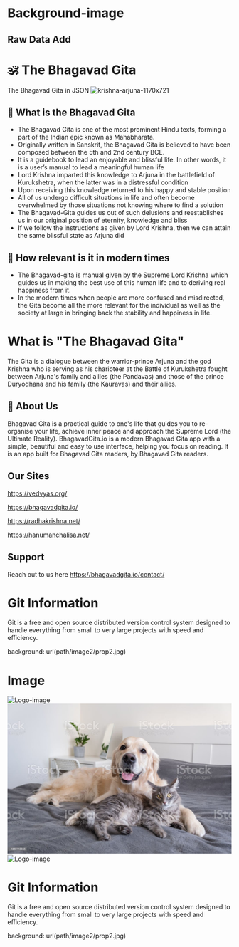 # Background-image

## Raw Data Add


# 🕉️ The Bhagavad Gita
The Bhagavad Gita in JSON
![krishna-arjuna-1170x721](https://user-images.githubusercontent.com/62856848/194565916-2f0d5a4e-a038-4dcf-ba8d-1fd4f789a4a0.png)

## 🙏 What is the Bhagavad Gita
- The Bhagavad Gita is one of the most prominent Hindu texts, forming a part of the Indian epic known as Mahabharata. 
- Originally written in Sanskrit, the Bhagavad Gita is believed to have been composed between the 5th and 2nd century BCE.
- It is a guidebook to lead an enjoyable and blissful life. In other words, it is a user’s manual to lead a meaningful human life
- Lord Krishna imparted this knowledge to Arjuna in the battlefield of Kurukshetra, when the latter was in a distressful condition
- Upon receiving this knowledge returned to his happy and stable position
- All of us undergo difficult situations in life and often become overwhelmed by those situations not knowing where to find a solution
- The Bhagavad-Gita guides us out of such delusions and reestablishes us in our original position of eternity, knowledge and bliss
- If we follow the instructions as given by Lord Krishna, then we can attain the same blissful state as Arjuna did

## 🌸 How relevant is it in modern times
- The Bhagavad-gita is manual given by the Supreme Lord Krishna which guides us in making the best use of this human life and to deriving real happiness from it.
- In the modern times when people are more confused and misdirected, the Gita become all the more relevant for the individual as well as the society at large in bringing back the stability and happiness in life.


# What is "The Bhagavad Gita"
The Gita is a dialogue between the warrior-prince Arjuna and the god Krishna who is serving as his charioteer at the Battle of Kurukshetra fought between Arjuna's family and allies (the Pandavas) and those of the prince Duryodhana and his family (the Kauravas) and their allies.


## 🚀 About Us
Bhagavad Gita is a practical guide to one's life that guides you to re-organise your life, achieve inner peace and approach the Supreme Lord (the Ultimate Reality).
BhagavadGita.io is a modern Bhagavad Gita app with a simple, beautiful and easy to use interface, helping you focus on reading. It is an app built for Bhagavad Gita readers, by Bhagavad Gita readers.



## Our Sites 

https://vedvyas.org/

https://bhagavadgita.io/

https://radhakrishna.net/
 
https://hanumanchalisa.net/


## Support

Reach out to us here 
https://bhagavadgita.io/contact/


[^1]: My reference.
[^2]: Every new line should be prefixed with 2 spaces.  
  This allows you to have a footnote with multiple lines.
[^note]:
    Named footnotes will still render with numbers instead of the text but allow easier identification and linking.  
    This footnote also has been made with a different syntax using 4 spaces for new lines.

# Git Information
Git is a free and open source distributed version control system designed to handle everything from small to very large projects with speed and efficiency.

background: url(path/image2/prop2.jpg)

# Image

![Logo-image](/image2/github-image.png)
![dog-image](/image2/images-dogs.jpg)
![Logo-image](/image2/github-image.jpg)

# Git Information
Git is a free and open source distributed version control system designed to handle everything from small to very large projects with speed and efficiency.

background: url(path/image2/prop2.jpg)